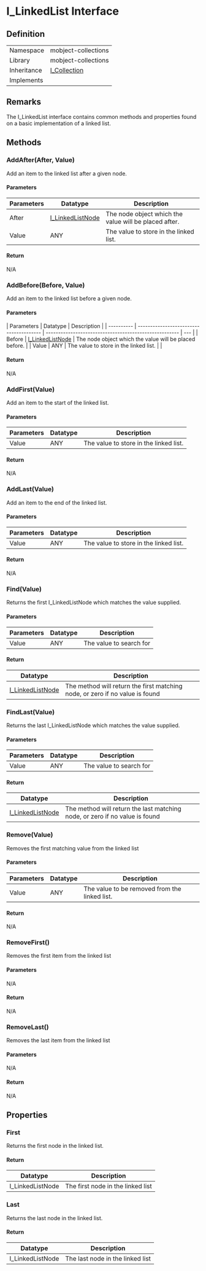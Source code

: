 # I_LinkedList Interface

## Definition

|             |                                 |
| ----------- | ------------------------------- |
| Namespace   | mobject-collections             |
| Library     | mobject-collections             |
| Inheritance | [I_Collection](I_Collection.md) |
| Implements  |                                 |

## Remarks

The I_LinkedList interface contains common methods and properties found on a basic implementation of a linked list.

## Methods

### AddAfter(After, Value)

Add an item to the linked list after a given node.

#### Parameters

| Parameters | Datatype                                | Description                                           |
| ---------- | --------------------------------------- | ----------------------------------------------------- |
| After      | [I_LinkedListNode](I_LinkedListNode.md) | The node object which the value will be placed after. |
| Value      | ANY                                     | The value to store in the linked list.                |

#### Return

N/A

### AddBefore(Before, Value)

Add an item to the linked list before a given node.

#### Parameters

| Parameters | Datatype                                | Description                                            |
| ---------- | --------------------------------------- | ------------------------------------------------------ | --- |
| Before     | [I_LinkedListNode](I_LinkedListNode.md) | The node object which the value will be placed before. |
| Value      | ANY                                     | The value to store in the linked list.                 |     |

#### Return

N/A

### AddFirst(Value)

Add an item to the start of the linked list.

#### Parameters

| Parameters | Datatype | Description                            |
| ---------- | -------- | -------------------------------------- |
| Value      | ANY      | The value to store in the linked list. |

#### Return

N/A

### AddLast(Value)

Add an item to the end of the linked list.

#### Parameters

| Parameters | Datatype | Description                            |
| ---------- | -------- | -------------------------------------- |
| Value      | ANY      | The value to store in the linked list. |

#### Return

N/A

### Find(Value)

Returns the first I_LinkedListNode which matches the value supplied.

#### Parameters

| Parameters | Datatype | Description             |
| ---------- | -------- | ----------------------- |
| Value      | ANY      | The value to search for |

#### Return

| Datatype                                | Description                                                                  |
| --------------------------------------- | ---------------------------------------------------------------------------- |
| [I_LinkedListNode](I_LinkedListNode.md) | The method will return the first matching node, or zero if no value is found |

### FindLast(Value)

Returns the last I_LinkedListNode which matches the value supplied.

#### Parameters

| Parameters | Datatype | Description             |
| ---------- | -------- | ----------------------- |
| Value      | ANY      | The value to search for |

#### Return

| Datatype                                | Description                                                                 |
| --------------------------------------- | --------------------------------------------------------------------------- |
| [I_LinkedListNode](I_LinkedListNode.md) | The method will return the last matching node, or zero if no value is found |

### Remove(Value)

Removes the first matching value from the linked list

#### Parameters

| Parameters | Datatype | Description                                   |
| ---------- | -------- | --------------------------------------------- |
| Value      | ANY      | The value to be removed from the linked list. |

#### Return

N/A

### RemoveFirst()

Removes the first item from the linked list

#### Parameters

N/A

#### Return

N/A

### RemoveLast()

Removes the last item from the linked list

#### Parameters

N/A

#### Return

N/A

## Properties

### First

Returns the first node in the linked list.

#### Return

| Datatype         | Description                       |
| ---------------- | --------------------------------- |
| I_LinkedListNode | The first node in the linked list |

### Last

Returns the last node in the linked list.

#### Return

| Datatype         | Description                      |
| ---------------- | -------------------------------- |
| I_LinkedListNode | The last node in the linked list |
